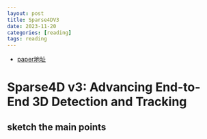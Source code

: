 ```yaml
---
layout: post
title: Sparse4DV3
date: 2023-11-20
categories: [reading]
tags: reading
---
```

<!--more-->


- [paper地址](https://arxiv.org/abs/2311.11722)

# Sparse4D v3: Advancing End-to-End 3D Detection and Tracking

## sketch the main points
